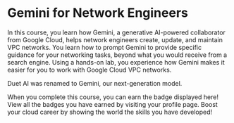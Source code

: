 # Gemini for Network Engineers

In this course, you learn how Gemini, a generative AI-powered collaborator from Google Cloud, helps network engineers create, update, and maintain VPC networks. You learn how to prompt Gemini to provide specific guidance for your networking tasks, beyond what you would receive from a search engine. Using a hands-on lab, you experience how Gemini makes it easier for you to work with Google Cloud VPC networks.

Duet AI was renamed to Gemini, our next-generation model.

When you complete this course, you can earn the badge displayed here! View all the badges you have earned by visiting your profile page. Boost your cloud career by showing the world the skills you have developed!